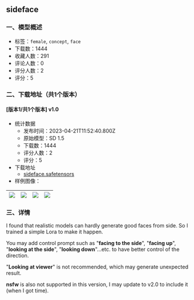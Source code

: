 ## sideface
### 一、模型概述

- 标签：`female`, `concept`, `face`
- 下载数：1444
- 收藏人数：291
- 评论人数：0
- 评分人数：2
- 评分：5

### 二、下载地址（共1个版本）

#### [版本1/共1个版本] v1.0

- 统计数据
  - 发布时间：2023-04-21T11:52:40.800Z
  - 原始模型：SD 1.5
  - 下载数：1444
  - 评分人数：2
  - 评分：5
- 下载地址
  - [sideface.safetensors](https://civitai.com/api/download/models/51467)
- 样例图像：

| <img src="https://image.civitai.com/xG1nkqKTMzGDvpLrqFT7WA/cae53118-b8b8-4566-ed8d-c23f54befc00/width=450/554606.jpeg" /> | <img src="https://image.civitai.com/xG1nkqKTMzGDvpLrqFT7WA/fe37be39-2ab2-4132-f04d-9a4c44eacd00/width=450/554357.jpeg" /> | <img src="https://image.civitai.com/xG1nkqKTMzGDvpLrqFT7WA/1c0c2305-a1ac-423c-1958-f5a8244a5900/width=450/554351.jpeg" /> | <img src="https://image.civitai.com/xG1nkqKTMzGDvpLrqFT7WA/cd8fe0a1-12fd-449e-f910-42e1dd00a800/width=450/554605.jpeg" /> |
| ---- | ---- | ---- | ---- |


### 三、详情
<p>I found that realistic models can hardly generate good faces from side. So I trained a simple Lora to make it happen.</p><p>You may add control prompt such as "<strong>facing to the side</strong>", "<strong>facing up</strong>", "<strong>looking at the side</strong>", "<strong>looking down</strong>"...etc. to have better control of the direction. </p><p>"<strong>Looking at viewer</strong>" is not recommended, which may generate unexpected result.</p><p><strong>nsfw</strong> is also not supported in this version, I may update to v2.0 to include it (when I got time).</p>